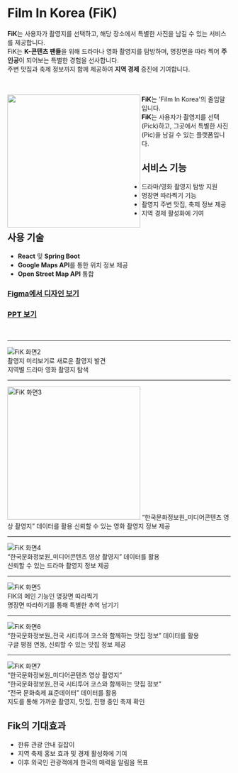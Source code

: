 # Film In Korea (FiK)

**FiK**는 사용자가 촬영지를 선택하고, 해당 장소에서 특별한 사진을 남길 수 있는 서비스를 제공합니다.  
FiK는 **K-콘텐츠 팬들**을 위해 드라마나 영화 촬영지를 탐방하며, 명장면을 따라 찍어 **주인공**이 되어보는 특별한 경험을 선사합니다.  
주변 맛집과 축제 정보까지 함께 제공하여 **지역 경제** 증진에 기여합니다.  
<br>
<br>

<img src="https://github.com/user-attachments/assets/50554b93-8942-4311-8275-0a564f438353" align="left" width="300" />

**FiK**는 'Film In Korea'의 줄임말입니다.  
**FiK**는 사용자가 촬영지를 선택(Pick)하고, 그곳에서 특별한 사진(Pic)을 남길 수 있는 플랫폼입니다.

## 서비스 기능
- 드라마/영화 촬영지 탐방 지원
- 명장면 따라찍기 기능
- 촬영지 주변 맛집, 축제 정보 제공
- 지역 경제 활성화에 기여

## 사용 기술
- **React** 및 **Spring Boot**
- **Google Maps API**를 통한 위치 정보 제공
- **Open Street Map API** 통합

### [Figma에서 디자인 보기](https://www.figma.com/design/iWB7Vsyw31dtXfEzJ2lgtf/Tourisum--Traveling-Website-Landing-Page-(Community)?node-id=0-1&t=LnstbcAE90Ek68QK-1)  
### [PPT 보기](https://www.canva.com/design/DAGSa6qMh08/Eq4iolPHyof-ODM4-EB00g/view?utm_content=DAGSa6qMh08&utm_campaign=designshare&utm_medium=link&utm_source=editor)

<br>

---

![FiK 화면2](https://github.com/user-attachments/assets/dee97da7-7c5c-4f09-b5f4-25cca9eac115)  
촬영지 미리보기로 새로운 촬영지 발견  
지역별 드라마 영화 촬영지 탐색

---

<img src="https://github.com/user-attachments/assets/75bc1903-8a8d-498d-bb1b-dcdfc9640211" width="300" alt="FiK 화면3" />
“한국문화정보원_미디어콘텐츠 영상 촬영지” 데이터를 활용  
신뢰할 수 있는 영화 촬영지 정보 제공

---

![FiK 화면4](https://github.com/user-attachments/assets/d21eedb4-a774-4e7c-a849-1b6de2cc3544)  
“한국문화정보원_미디어콘텐츠 영상 촬영지” 데이터를 활용  
신뢰할 수 있는 드라마 촬영지 정보 제공

---

![FiK 화면5](https://github.com/user-attachments/assets/c0f28798-c108-40ed-8738-bbb9e76bcfc3)  
FIK의 메인 기능인 명장면 따라찍기  
명장면 따라하기를 통해 특별한 추억 남기기

---

![FiK 화면6](https://github.com/user-attachments/assets/a613a8c1-e504-4eb9-8ed4-a32164b4c16b)  
“한국문화정보원_전국 시티투어 코스와 함께하는 맛집 정보” 데이터를 활용  
구글 평점 연동, 신뢰할 수 있는 맛집 정보 제공

---

![FiK 화면7](https://github.com/user-attachments/assets/b2590699-5f85-45f0-8fe9-da7bc734847f)  
“한국문화정보원_미디어콘텐츠 영상 촬영지”  
“한국문화정보원_전국 시티투어 코스와 함께하는 맛집 정보”  
“전국 문화축제 표준데이터” 데이터를 활용  
지도를 통해 가까운 촬영지, 맛집, 진행 중인 축제 확인


## Fik의 기대효과
- 한류 관광 안내 길잡이
- 지역 축제 홍보 효과 및 경제 활성화에 기여
- 이후 외국인 관광객에게 한국의 매력을 알림을 목표

